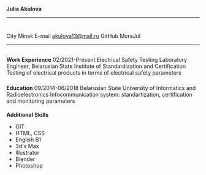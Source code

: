 **Julia Akulova**

---

#

City Minsk
E-mail akulova13@mail.ru
GitHub MoraJul

---

##

**Work Experience** 02/2021-Present
Electrical Safety Testing Laboratory Engineer, Belarusian State
Institute of Standardization and Certification
Testing of electrical products in terms of electrical safety parameters

###

**Education** 09/2014-06/2018
Belarusian State University of Informatics and Radioelectronics
Infocommunication system: standartization, certification and monitoring
parameters

####

**Additional Skills**

- GIT
- HTML, CSS
- English B1
- 3d's Max
- Illustrator
- Blender
- Photoshop
